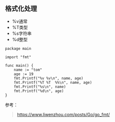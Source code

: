 ## 格式化处理

- %v通常
- %T类型
- %s字符串
- %d整型

```
package main

import "fmt"

func main() {
	name := "tom"
	age := 19
	fmt.Printf("%v %v\n", name, age)
	fmt.Printf("%T %T  %%\n", name, age)
	fmt.Printf("%s\n", name)
	fmt.Printf("%d\n", age)
}

```

参考：

> https://www.liwenzhou.com/posts/Go/go_fmt/
